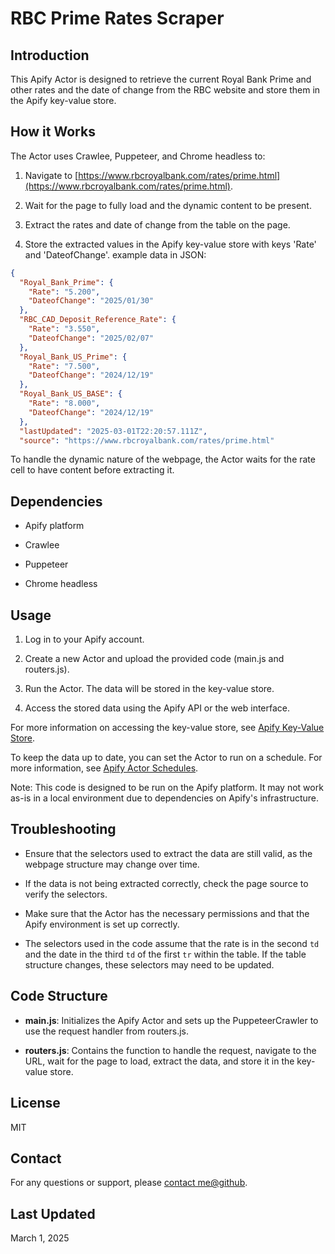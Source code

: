 # RBC Prime Rates Scraper

## Introduction

This Apify Actor is designed to retrieve the current Royal Bank Prime and other rates and the date of change from the RBC website and store them in the Apify key-value store.

## How it Works

The Actor uses Crawlee, Puppeteer, and Chrome headless to:

1. Navigate to [https://www.rbcroyalbank.com/rates/prime.html](https://www.rbcroyalbank.com/rates/prime.html).

2. Wait for the page to fully load and the dynamic content to be present.

3. Extract the rates and date of change from the table on the page.

4. Store the extracted values in the Apify key-value store with keys 'Rate' and 'DateofChange'.
example data in JSON:
```json
{
  "Royal_Bank_Prime": {
    "Rate": "5.200",
    "DateofChange": "2025/01/30"
  },
  "RBC_CAD_Deposit_Reference_Rate": {
    "Rate": "3.550",
    "DateofChange": "2025/02/07"
  },
  "Royal_Bank_US_Prime": {
    "Rate": "7.500",
    "DateofChange": "2024/12/19"
  },
  "Royal_Bank_US_BASE": {
    "Rate": "8.000",
    "DateofChange": "2024/12/19"
  },
  "lastUpdated": "2025-03-01T22:20:57.111Z",
  "source": "https://www.rbcroyalbank.com/rates/prime.html"
```

To handle the dynamic nature of the webpage, the Actor waits for the rate cell to have content before extracting it.

## Dependencies

- Apify platform

- Crawlee

- Puppeteer

- Chrome headless

## Usage

1. Log in to your Apify account.

2. Create a new Actor and upload the provided code (main.js and routers.js).

3. Run the Actor. The data will be stored in the key-value store.

4. Access the stored data using the Apify API or the web interface.

For more information on accessing the key-value store, see [Apify Key-Value Store](https://docs.apify.com/actor/storage).

To keep the data up to date, you can set the Actor to run on a schedule. For more information, see [Apify Actor Schedules](https://docs.apify.com/actor/schedules).

Note: This code is designed to be run on the Apify platform. It may not work as-is in a local environment due to dependencies on Apify's infrastructure.

## Troubleshooting

- Ensure that the selectors used to extract the data are still valid, as the webpage structure may change over time.

- If the data is not being extracted correctly, check the page source to verify the selectors.

- Make sure that the Actor has the necessary permissions and that the Apify environment is set up correctly.

- The selectors used in the code assume that the rate is in the second `td` and the date in the third `td` of the first `tr` within the table. If the table structure changes, these selectors may need to be updated.

## Code Structure

- **main.js**: Initializes the Apify Actor and sets up the PuppeteerCrawler to use the request handler from routers.js.

- **routers.js**: Contains the function to handle the request, navigate to the URL, wait for the page to load, extract the data, and store it in the key-value store.

## License

MIT

## Contact

For any questions or support, please [contact me@github](https://github.com/meokey).

## Last Updated

March 1, 2025
